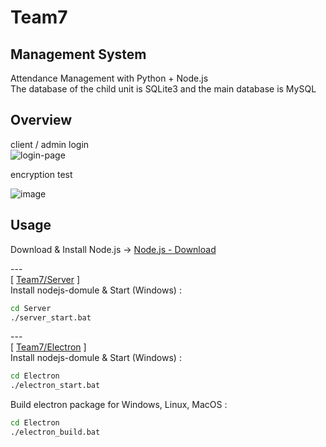 # Team7
## Management System  
Attendance Management with Python + Node.js  
The database of the child unit is SQLite3 and the main database is MySQL  
  
  
## Overview
client / admin login  
![login-page](https://user-images.githubusercontent.com/60131202/119244562-e4a94680-bbac-11eb-8ddf-dcd6a017b0ba.png)  
  
encryption test  
  
![image](https://user-images.githubusercontent.com/60131202/120108501-5b8fa200-c1a0-11eb-9462-4d8898cb12f3.png)  
  
  
## Usage
Download & Install Node.js -> [Node.js - Download](https://nodejs.org/ja/download/)  

\-\-\-  
\[ [Team7/Server](./Server) \]  
Install nodejs-domule & Start (Windows) :  
```cmd
cd Server
./server_start.bat
```

\-\-\-    
\[ [Team7/Electron](./Electron) \]  
Install nodejs-domule & Start (Windows) :  
```cmd
cd Electron
./electron_start.bat
```
  
Build electron package for Windows, Linux, MacOS :  
```cmd
cd Electron
./electron_build.bat
```
